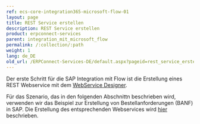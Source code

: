 ```yaml
---
ref: ecs-core-integration365-microsoft-flow-01
layout: page
title: REST Service erstellen
description: REST Service erstellen
product: erpconnect-services
parent: integration_mit_microsoft_flow
permalink: /:collection/:path
weight: 1
lang: de_DE
old_url: /ERPConnect-Services-DE/default.aspx?pageid=rest_service_erstellen
---
```


Der erste Schritt für die SAP Integration mit Flow ist die Erstellung eines REST Webservice mit dem [WebService Designer](../../webservices). 

Für das Szenario, das in den folgenden Abschnittn beschrieben wird, verwenden wir das Beispiel zur Erstellung von Bestellanforderungen (BANF) in SAP. Die Erstellung des entsprechenden Webservices wird [hier](../../webservices/ecsc-rest-webservices) beschrieben.
